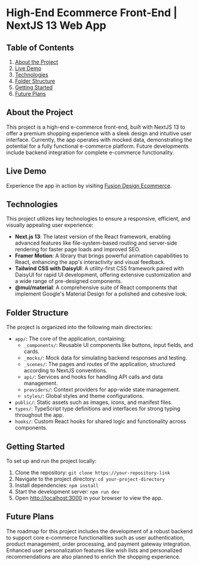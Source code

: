 # High-End Ecommerce Front-End | NextJS 13 Web App

## Table of Contents

1. [About the Project](#about-the-project)
2. [Live Demo](#live-demo)
3. [Technologies](#technologies)
4. [Folder Structure](#folder-structure)
5. [Getting Started](#getting-started)
6. [Future Plans](#future-plans)

## About the Project

This project is a high-end e-commerce front-end, built with NextJS 13 to offer a premium shopping experience with a sleek design and intuitive user interface. Currently, the app operates with mocked data, demonstrating the potential for a fully functional e-commerce platform. Future developments include backend integration for complete e-commerce functionality.

## Live Demo

Experience the app in action by visiting [Fusion Design Ecommerce](https://fusion-design.netlify.app/).

## Technologies

This project utilizes key technologies to ensure a responsive, efficient, and visually appealing user experience:

- **Next.js 13**: The latest version of the React framework, enabling advanced features like file-system-based routing and server-side rendering for faster page loads and improved SEO.
- **Framer Motion**: A library that brings powerful animation capabilities to React, enhancing the app's interactivity and visual feedback.
- **Tailwind CSS with DaisyUI**: A utility-first CSS framework paired with DaisyUI for rapid UI development, offering extensive customization and a wide range of pre-designed components.
- **@mui/material**: A comprehensive suite of React components that implement Google's Material Design for a polished and cohesive look.

## Folder Structure

The project is organized into the following main directories:

- `app/`: The core of the application, containing:
  - `_components/`: Reusable UI components like buttons, input fields, and cards.
  - `_mocks/`: Mock data for simulating backend responses and testing.
  - `_scenes/`: The pages and routes of the application, structured according to NextJS conventions.
  - `api/`: Services and hooks for handling API calls and data management.
  - `providers/`: Context providers for app-wide state management.
  - `styles/`: Global styles and theme configurations.
- `public/`: Static assets such as images, icons, and manifest files.
- `types/`: TypeScript type definitions and interfaces for strong typing throughout the app.
- `hooks/`: Custom React hooks for shared logic and functionality across components.


## Getting Started

To set up and run the project locally:

1. Clone the repository:
   `
   git clone https://your-repository-link
   `
2. Navigate to the project directory:
   `
   cd your-project-directory
   `
3. Install dependencies:
   `
   npm install
   `
4. Start the development server:
   `
   npm run dev
   `
5. Open [http://localhost:3000](http://localhost:3000) in your browser to view the app.

## Future Plans

The roadmap for this project includes the development of a robust backend to support core e-commerce functionalities such as user authentication, product management, order processing, and payment gateway integration. Enhanced user personalization features like wish lists and personalized recommendations are also planned to enrich the shopping experience.
